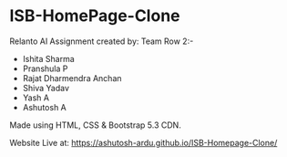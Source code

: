 # ISB-HomePage-Clone
Relanto AI Assignment created by:
Team Row 2:-
* Ishita Sharma
* Pranshula P
* Rajat Dharmendra Anchan
* Shiva Yadav
* Yash A
* Ashutosh A

Made using HTML, CSS & Bootstrap 5.3 CDN.

Website Live at:  https://ashutosh-ardu.github.io/ISB-Homepage-Clone/
